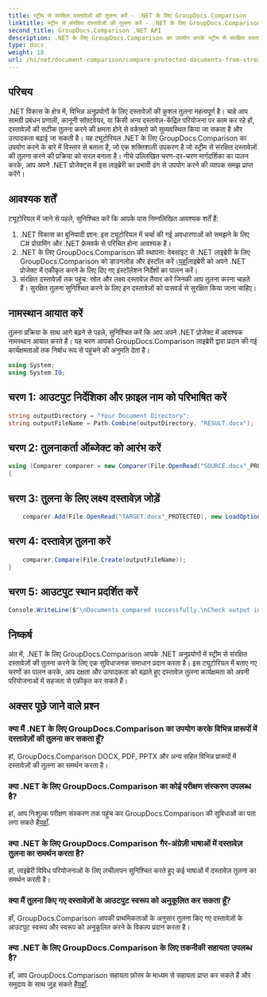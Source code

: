 ```yaml
---
title: स्ट्रीम से संरक्षित दस्तावेज़ों की तुलना करें - .NET के लिए GroupDocs.Comparison
linktitle: स्ट्रीम से संरक्षित दस्तावेज़ों की तुलना करें - .NET के लिए GroupDocs.Comparison
second_title: GroupDocs.Comparison .NET API
description: .NET के लिए GroupDocs.Comparison का उपयोग करके स्ट्रीम से संरक्षित दस्तावेज़ों की तुलना करना सीखें। अपनी दस्तावेज़ तुलना प्रक्रिया को सहजता से सुव्यवस्थित करें।
type: docs
weight: 18
url: /hi/net/document-comparison/compare-protected-documents-from-stream/
---
```

## परिचय
.NET विकास के क्षेत्र में, विभिन्न अनुप्रयोगों के लिए दस्तावेज़ों की कुशल तुलना महत्वपूर्ण है। चाहे आप सामग्री प्रबंधन प्रणाली, कानूनी सॉफ़्टवेयर, या किसी अन्य दस्तावेज़-केंद्रित परियोजना पर काम कर रहे हों, दस्तावेज़ों की सटीक तुलना करने की क्षमता होने से वर्कफ़्लो को सुव्यवस्थित किया जा सकता है और उत्पादकता बढ़ाई जा सकती है। यह ट्यूटोरियल .NET के लिए GroupDocs.Comparison का उपयोग करने के बारे में विस्तार से बताता है, जो एक शक्तिशाली उपकरण है जो स्ट्रीम से संरक्षित दस्तावेज़ों की तुलना करने की प्रक्रिया को सरल बनाता है। नीचे उल्लिखित चरण-दर-चरण मार्गदर्शिका का पालन करके, आप अपने .NET प्रोजेक्ट्स में इस लाइब्रेरी का प्रभावी ढंग से उपयोग करने की व्यापक समझ प्राप्त करेंगे।
## आवश्यक शर्तें
ट्यूटोरियल में जाने से पहले, सुनिश्चित करें कि आपके पास निम्नलिखित आवश्यक शर्तें हैं:
1. .NET विकास का बुनियादी ज्ञान: इस ट्यूटोरियल में चर्चा की गई अवधारणाओं को समझने के लिए C# प्रोग्रामिंग और .NET फ्रेमवर्क से परिचित होना आवश्यक है।
2.  .NET के लिए GroupDocs.Comparison की स्थापना: वेबसाइट से .NET लाइब्रेरी के लिए GroupDocs.Comparison को डाउनलोड और इंस्टॉल करें।[यहाँ](https://releases.groupdocs.com/comparison/net/)लाइब्रेरी को अपने .NET प्रोजेक्ट में एकीकृत करने के लिए दिए गए इंस्टॉलेशन निर्देशों का पालन करें।
3. संरक्षित दस्तावेज़ों तक पहुंच: स्रोत और लक्ष्य दस्तावेज़ तैयार करें जिनकी आप तुलना करना चाहते हैं। सुरक्षित तुलना सुनिश्चित करने के लिए इन दस्तावेज़ों को पासवर्ड से सुरक्षित किया जाना चाहिए।

## नामस्थान आयात करें
तुलना प्रक्रिया के साथ आगे बढ़ने से पहले, सुनिश्चित करें कि आप अपने .NET प्रोजेक्ट में आवश्यक नामस्थान आयात करते हैं। यह चरण आपको GroupDocs.Comparison लाइब्रेरी द्वारा प्रदान की गई कार्यक्षमताओं तक निर्बाध रूप से पहुंचने की अनुमति देता है।

```csharp
using System;
using System.IO;
```

## चरण 1: आउटपुट निर्देशिका और फ़ाइल नाम को परिभाषित करें
```csharp
string outputDirectory = "Your Document Directory";
string outputFileName = Path.Combine(outputDirectory, "RESULT.docx");
```
## चरण 2: तुलनाकर्ता ऑब्जेक्ट को आरंभ करें
```csharp
using (Comparer comparer = new Comparer(File.OpenRead("SOURCE.docx"_PROTECTED), new LoadOptions() { Password = "1234" }))
{
```
## चरण 3: तुलना के लिए लक्ष्य दस्तावेज़ जोड़ें
```csharp
    comparer.Add(File.OpenRead("TARGET.docx"_PROTECTED), new LoadOptions() { Password = "5678" });
```
## चरण 4: दस्तावेज़ तुलना करें
```csharp
    comparer.Compare(File.Create(outputFileName));
}
```
## चरण 5: आउटपुट स्थान प्रदर्शित करें
```csharp
Console.WriteLine($"\nDocuments compared successfully.\nCheck output in {Directory.GetCurrentDirectory()}.");
```

## निष्कर्ष
अंत में, .NET के लिए GroupDocs.Comparison आपके .NET अनुप्रयोगों में स्ट्रीम से संरक्षित दस्तावेज़ों की तुलना करने के लिए एक सुविधाजनक समाधान प्रदान करता है। इस ट्यूटोरियल में बताए गए चरणों का पालन करके, आप दक्षता और उत्पादकता को बढ़ाते हुए दस्तावेज़ तुलना कार्यक्षमता को अपनी परियोजनाओं में सहजता से एकीकृत कर सकते हैं।
## अक्सर पूछे जाने वाले प्रश्न
### क्या मैं .NET के लिए GroupDocs.Comparison का उपयोग करके विभिन्न प्रारूपों में दस्तावेज़ों की तुलना कर सकता हूँ?
हां, GroupDocs.Comparison DOCX, PDF, PPTX और अन्य सहित विभिन्न प्रारूपों में दस्तावेज़ों की तुलना का समर्थन करता है।
### क्या .NET के लिए GroupDocs.Comparison का कोई परीक्षण संस्करण उपलब्ध है?
 हां, आप निःशुल्क परीक्षण संस्करण तक पहुंच कर GroupDocs.Comparison की सुविधाओं का पता लगा सकते हैं[यहाँ](https://releases.groupdocs.com/).
### क्या .NET के लिए GroupDocs.Comparison गैर-अंग्रेज़ी भाषाओं में दस्तावेज़ तुलना का समर्थन करता है?
हां, लाइब्रेरी विविध परियोजनाओं के लिए लचीलापन सुनिश्चित करते हुए कई भाषाओं में दस्तावेज़ तुलना का समर्थन करती है।
### क्या मैं तुलना किए गए दस्तावेज़ों के आउटपुट स्वरूप को अनुकूलित कर सकता हूँ?
हाँ, GroupDocs.Comparison आपकी प्राथमिकताओं के अनुसार तुलना किए गए दस्तावेज़ों के आउटपुट स्वरूप और स्वरूप को अनुकूलित करने के विकल्प प्रदान करता है।
### क्या .NET के लिए GroupDocs.Comparison के लिए तकनीकी सहायता उपलब्ध है?
 हाँ, आप GroupDocs.Comparison सहायता फ़ोरम के माध्यम से सहायता प्राप्त कर सकते हैं और समुदाय के साथ जुड़ सकते हैं[यहाँ](https://forum.groupdocs.com/c/comparison/12).